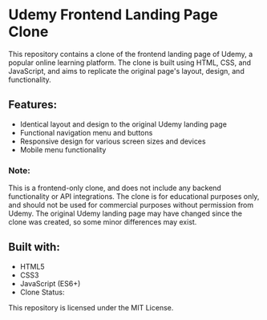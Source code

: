 # Udemy Frontend Landing Page Clone

This repository contains a clone of the frontend landing page of Udemy, a popular online learning platform. The clone is built using HTML, CSS, and JavaScript, and aims to replicate the original page's layout, design, and functionality.


## Features:
- Identical layout and design to the original Udemy landing page
- Functional navigation menu and buttons
- Responsive design for various screen sizes and devices
- Mobile menu functionality

### Note:
This is a frontend-only clone, and does not include any backend functionality or API integrations.
The clone is for educational purposes only, and should not be used for commercial purposes without permission from Udemy.
The original Udemy landing page may have changed since the clone was created, so some minor differences may exist.


## Built with:
- HTML5
- CSS3
- JavaScript (ES6+)
- Clone Status:

This repository is licensed under the MIT License.